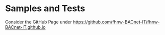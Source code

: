 # Samples and Tests

Consider the GitHub Page under https://github.com/fhnw-BACnet-IT/fhnw-BACnet-IT.github.io